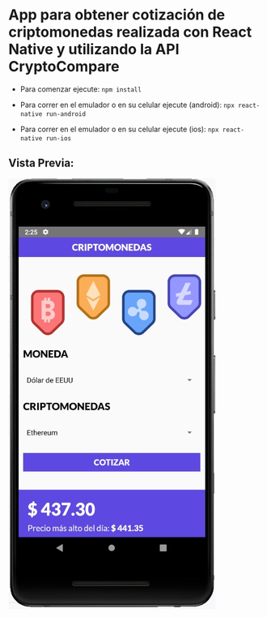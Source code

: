 # App para obtener cotización de criptomonedas realizada con React Native y utilizando la API CryptoCompare

- Para comenzar ejecute:
`npm install`

- Para correr en el emulador o en su celular ejecute (android):
`npx react-native run-android`

- Para correr en el emulador o en su celular ejecute (ios):
`npx react-native run-ios`

## Vista Previa:

![Demo Final](assets/img/demo-app.jpg)